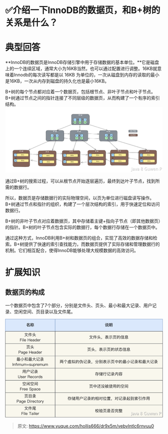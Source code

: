 # ✅介绍一下InnoDB的数据页，和B+树的关系是什么？


# 典型回答

**InnoDB的数据页是InnoDB存储引擎中用于存储数据的基本单位。**它是磁盘上的一个连续区域，通常大小为16KB当然，也可以通过配置进行调整。16KB就意味着Innodb的每次读写都是以 16KB 为单位的，一次从磁盘到内存的读取的最小是16KB，一次从内存到磁盘的持久化也是最小16KB。

B+树的每个节点都对应着一个数据页，包括根节点、非叶子节点和叶子节点。B+树通过节点之间的指针连接了不同层级的数据页，从而构建了一个有序的索引结构。
![image.png](./img/7fhZUBW3KcyYn73-/1698478842787-f028f2b0-5886-4be8-b49b-5ef262c70394-125806.png)


通过B+树的搜索过程，可以从根节点开始逐层遍历，最终到达叶子节点，找到所需的数据行。

所以，数据页是存储数据行的实际物理空间，以页为单位进行磁盘读写操作。B+树通过节点和指针的组织，构建了一个层次结构的索引，用于快速定位和访问数据行。

B+树的非叶子节点对应着数据页，其中存储着主键+指向子节点（即其他数据页）的指针。B+树的叶子节点包含实际的数据行，每个数据行存储在一个数据页中。

通过这种方式，InnoDB利用B+树和数据页的组合，实现了高效的数据存储和检索。B+树提供了快速的索引查找能力，而数据页提供了实际存储和管理数据行的机制。它们相互配合，使得InnoDB能够处理大规模数据的高效访问。


# 扩展知识


## 数据页的构成

一个数据页中包含了7个部分，分别是文件头、页头、最小和最大记录、用户记录、空闲空间、页目录以及文件尾。

![1685250357353-2732251f-5a34-4303-bfd6-d6a7c34471fc.png](./img/7fhZUBW3KcyYn73-/1685250357353-2732251f-5a34-4303-bfd6-d6a7c34471fc-707763.png)





> 原文: <https://www.yuque.com/hollis666/dr9x5m/vebvlntlc6rnvuu0>